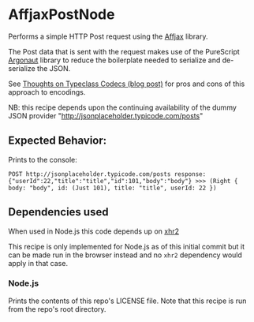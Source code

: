 # AffjaxPostNode

Performs a simple HTTP Post request using the [Affjax](https://pursuit.purescript.org/packages/purescript-affjax/) library.

The Post data that is sent with the request makes use of the PureScript
[Argonaut](https://github.com/purescript-contrib/purescript-argonaut) library
to reduce the boilerplate needed to serialize and de-serialize the JSON.

See [Thoughts on Typeclass Codecs (blog post)](https://code.slipthrough.net/2018/03/13/thoughts-on-typeclass-codecs/) for pros
and cons of this approach to encodings.

NB: this recipe depends upon the continuing availability of the dummy JSON provider "http://jsonplaceholder.typicode.com/posts"

## Expected Behavior:

Prints to the console:

```
POST http://jsonplaceholder.typicode.com/posts response: {"userId":22,"title":"title","id":101,"body":"body"} >>> (Right { body: "body", id: (Just 101), title: "title", userId: 22 })
```

## Dependencies used

When used in Node.js this code depends up on [xhr2](https://www.npmjs.com/package/xhr2)

This recipe is only implemented for Node.js as of this initial commit but it can be made run in the browser instead and no `xhr2` dependency would apply in that case.

### Node.js

Prints the contents of this repo's LICENSE file. Note that this recipe is run from the repo's root directory.
